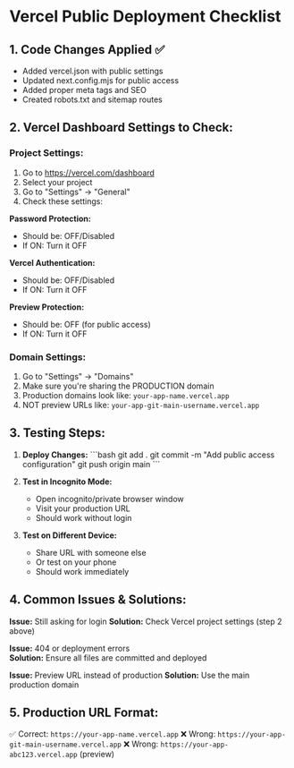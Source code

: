 # Vercel Public Deployment Checklist

## 1. Code Changes Applied ✅
- Added vercel.json with public settings
- Updated next.config.mjs for public access
- Added proper meta tags and SEO
- Created robots.txt and sitemap routes

## 2. Vercel Dashboard Settings to Check:

### Project Settings:
1. Go to https://vercel.com/dashboard
2. Select your project
3. Go to "Settings" → "General"
4. Check these settings:

**Password Protection:**
- Should be: OFF/Disabled
- If ON: Turn it OFF

**Vercel Authentication:**
- Should be: OFF/Disabled  
- If ON: Turn it OFF

**Preview Protection:**
- Should be: OFF (for public access)
- If ON: Turn it OFF

### Domain Settings:
1. Go to "Settings" → "Domains"
2. Make sure you're sharing the PRODUCTION domain
3. Production domains look like: `your-app-name.vercel.app`
4. NOT preview URLs like: `your-app-git-main-username.vercel.app`

## 3. Testing Steps:

1. **Deploy Changes:**
   \`\`\`bash
   git add .
   git commit -m "Add public access configuration"
   git push origin main
   \`\`\`

2. **Test in Incognito Mode:**
   - Open incognito/private browser window
   - Visit your production URL
   - Should work without login

3. **Test on Different Device:**
   - Share URL with someone else
   - Or test on your phone
   - Should work immediately

## 4. Common Issues & Solutions:

**Issue:** Still asking for login
**Solution:** Check Vercel project settings (step 2 above)

**Issue:** 404 or deployment errors  
**Solution:** Ensure all files are committed and deployed

**Issue:** Preview URL instead of production
**Solution:** Use the main production domain

## 5. Production URL Format:
✅ Correct: `https://your-app-name.vercel.app`
❌ Wrong: `https://your-app-git-main-username.vercel.app`
❌ Wrong: `https://your-app-abc123.vercel.app` (preview)
